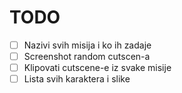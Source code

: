 # TODO
- [ ] Nazivi svih misija i ko ih zadaje
- [ ] Screenshot random cutscen-a
- [ ] Klipovati cutscene-e iz svake misije
- [ ] Lista svih karaktera i slike